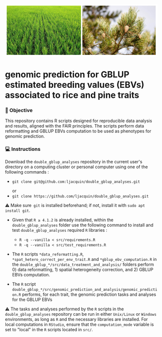 [<img src="img/rice_pine.PNG" width="1000"/>]()

# genomic prediction for GBLUP estimated breeding values (EBVs) associated to rice and pine traits

### 🎯 Objective

This repository contains R scripts designed for reproducible data analysis and results, aligned with the FAIR principles. The scripts perform data reformatting and GBLUP EBVs computation to be used as phenotypes for genomic prediction.

### 💻 Instructions

Download the ```double_gblup_analyses``` repository in the current user's directory on a computing cluster or personal computer using one of the following commands :

  *  ```git clone git@github.com:ljacquin/double_gblup_analyses.git``` <p> </p>
    or
  * ```git clone https://github.com/ljacquin/double_gblup_analyses.git``` 
  <p> </p>
  
  ⚠️ Make sure``` git``` is installed beforehand; if not, install it with ```sudo apt install git```.
  <p> </p>

* Given that ```R ≥ 4.1.2``` is already installed, within the ```double_gblup_analyses``` folder use the following command to install and test ```double_gblup_analyses``` required ```R``` libraries : 

  * ```R -q --vanilla < src/requirements.R```
  * ```R -q --vanilla < src/test_requirements.R```
  <p> </p>
  
* The ```R``` scripts ```*data_reformatting.R```, ```*spat_hetero_correct_per_env_trait.R``` and ```*gblup_ebv_computation.R``` in the ```double_gblup_*/src/data_treatment_and_analysis/``` folders 
perform 0) data reformatting, 1) spatial heterogeneity correction, and 2) GBLUP EBVs computation.

* The ```R``` script ```double_gblup_*/src/genomic_prediction_and_analysis/genomic_prediction.R``` performs, for each trait, the genomic prediction tasks and analyses for the GBLUP EBVs

⚠️ The tasks and analyses performed by the ```R``` scripts in the ```double_gblup_analyses``` repository can be run in either ```Unix/Linux``` or ```Windows``` environments, as long as ```R``` and the necessary libraries are installed. For local computations in ```RStudio```, ensure that the ```computation_mode``` variable is set to "local" in the ```R``` scripts located in ```src/```.


